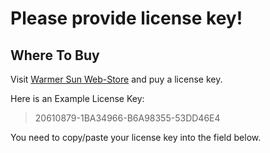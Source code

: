 # Please provide license key!

## Where To Buy

Visit [Warmer Sun Web-Store](https://gumroad.warmersun.com) and puy a license key.

Here is an Example License Key:

> 20610879-1BA34966-B6A98355-53DD46E4

You need to copy/paste your license key into the field below. 


